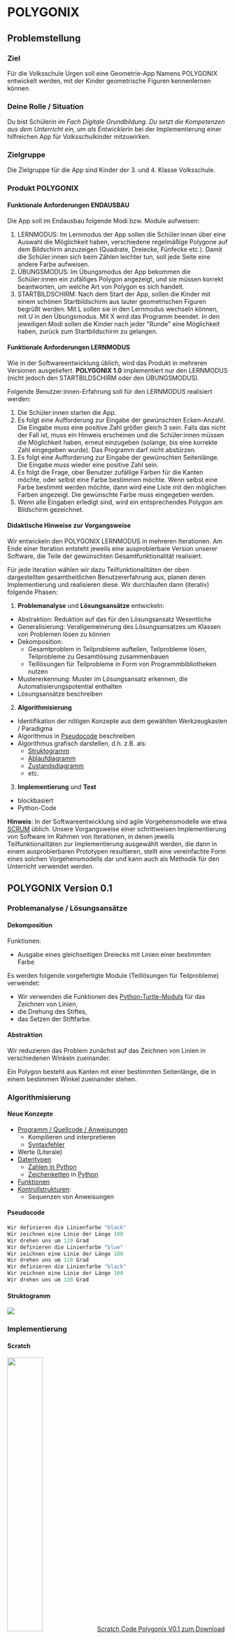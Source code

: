 # POLYGONIX

## Problemstellung

### Ziel
Für die Volksschule Urgen soll eine Geometrie-App Namens POLYGONIX entwickelt werden, mit der Kinder geometrische Figuren kennenlernen können.

### Deine Rolle / Situation
Du bist Schüler*in im Fach Digitale Grundbildung. Du setzt die Kompetenzen aus dem Unterricht ein, um als Entwickler*in bei der Implementierung einer hilfreichen App für Volksschulkinder mitzuwirken.

### Zielgruppe
Die Zielgruppe für die App sind Kinder der 3. und 4. Klasse Volksschule.

### Produkt POLYGONIX

#### Funktionale Anforderungen ENDAUSBAU
Die App soll im Endausbau folgende Modi bzw. Module aufweisen:

1. LERNMODUS: Im Lernmodus der App sollen die Schüler:innen über eine Auswahl die Möglichkeit haben, verschiedene regelmäßige Polygone auf dem Bildschirm anzuzeigen (Quadrate, Dreiecke, Fünfecke etc.). Damit die Schüler:innen sich beim Zählen leichter tun, soll jede Seite eine andere Farbe aufweisen.
2. ÜBUNGSMODUS: Im Übungsmodus der App bekommen die Schüler:innen ein zufälliges Polygon angezeigt, und sie müssen korrekt beantworten, um welche Art von Polygon es sich handelt.
3. STARTBILDSCHIRM: Nach dem Start der App, sollen die Kinder mit einem schönen Startbildschirm aus lauter geometrischen Figuren begrüßt werden. Mit L sollen sie in den Lernmodus wechseln können, mit U in den Übungsmodus. Mit X wird das Programm beendet. In den jeweiligen Modi sollen die Kinder nach jeder "Runde" eine Möglichkeit haben, zurück zum Startbildschirm zu gelangen.

#### Funktionale Anforderungen LERNMODUS
Wie in der Softwareentwicklung üblich, wird das Produkt in mehreren Versionen ausgeliefert. **POLYGONIX 1.0** implementiert nur den LERNMODUS (nicht jedoch den STARTBILDSCHIRM oder den ÜBUNGSMODUS). 

Folgende Benutzer:innen-Erfahrung soll für den LERNMODUS realisiert werden:

1. Die Schüler:innen starten die App.
2. Es folgt eine Aufforderung zur Eingabe der gewünschten Ecken-Anzahl. Die Eingabe muss eine positive Zahl größer gleich 3 sein. Falls das nicht der Fall ist, muss ein Hinweis erscheinen und die Schüler:innen müssen die Möglichkeit haben, erneut einzugeben (solange, bis eine korrekte Zahl eingegeben wurde). Das Programm darf nicht abstürzen.
3. Es folgt eine Aufforderung zur Eingabe der gewünschten Seitenlänge. Die Eingabe muss wieder eine positive Zahl sein.
4. Es folgt die Frage, ober Benutzer zufällige Farben für die Kanten möchte, oder selbst eine Farbe bestimmen möchte. Wenn selbst eine Farbe bestimmt werden möchte, dann wird eine Liste mit den möglichen Farben angezeigt. Die gewünschte Farbe muss eingegeben werden.
5. Wenn alle Eingaben erledigt sind, wird ein entsprechendes Polygon am Bildschirm gezeichnet.

#### Didaktische Hinweise zur Vorgangsweise
Wir entwickeln den POLYGONIX LERNMODUS in mehreren Iterationen. Am Ende einer Iteration entsteht jeweils eine ausprobierbare Version unserer Software, die Teile der gewünschten Gesamtfunktionalität realisiert. 

Für jede Iteration wählen wir dazu Teilfunktionalitäten der oben dargestellten gesamtheitlichen Benutzererfahrung aus, planen deren Implementierung und realisieren diese. Wir durchlaufen dann (iterativ) folgende Phasen:

1. **Problemanalyse** und **Lösungsansätze** entwickeln:
  * Abstraktion: Reduktion auf das für den Lösungsansatz Wesentliche
  * Generalisierung: Verallgemeinerung des Lösungsansatzes um Klassen von Problemen lösen zu können
  * Dekomposition: 
    * Gesamtproblem in Teilprobleme aufteilen, Teilprobleme lösen, Teilprobleme zu Gesamtlösung zusammenbauen
    * Teillösungen für Teilprobleme in Form von Programmbibliotheken nutzen
  * Mustererkennung: Muster im Lösungsansatz erkennen, die Automatisierungspotential enthalten
  * Lösungsansätze beschreiben
2. **Algorithmisierung**
  * Identifikation der nötigen Konzepte aus dem gewählten Werkzeugkasten / Paradigma
  * Algorithmus in [Pseudocode](https://de.wikipedia.org/wiki/Pseudocode) beschreiben
  * Algorithmus grafisch darstellen, d.h. z.B. als:
    * [Struktogramm](https://www.inf-schule.de/imperative-programmierung/python/konzepte/ablaufmodellierung/konzept_kontrollstrukturen)
    * [Ablaufdiagramm](https://en.wikipedia.org/wiki/Flowchart)
    * [Zustandsdiagramm](https://de.wikipedia.org/wiki/Zustandsübergangsdiagramm)
    * etc.
3. **Implementierung** und **Test**
  * blockbasiert
  * Python-Code

**Hinweis**: In der Softwareentwicklung sind agile Vorgehensmodelle wie etwa [SCRUM](https://de.wikipedia.org/wiki/Scrum) üblich. Unsere Vorgangsweise einer schrittweisen Implementierung von Software im Rahmen von Iterationen, in denen jeweils Teilfunktionalitäten zur Implementierung ausgewählt werden, die dann in einem ausprobierbaren Prototypen resultieren, stellt eine vereinfachte Form eines solchen Vorgehensmodells dar und kann auch als Methodik für den Unterricht verwendet werden.

## POLYGONIX Version 0.1

### Problemanalyse / Lösungsansätze 

#### Dekomposition
Funktionen: 
  - Ausgabe eines gleichseitigen Dreiecks mit Linien einer bestimmten Farbe

Es werden folgende vorgefertigte Module (Teillösungen für Teilprobleme) verwendet: 
  - Wir verwenden die Funktionen des [Python-Turtle-Moduls](https://docs.python.org/3/library/turtle.html) für das Zeichnen von Linien, 
  - die Drehung des Stiftes,
  - das Setzen der Stiftfarbe.

#### Abstraktion
Wir reduzieren das Problem zunächst auf das Zeichnen von Linien in verschiedenen Winkeln zueinander.

Ein Polygon besteht aus Kanten mit einer bestimmten Seitenlänge, die in einem bestimmen Winkel zueinander stehen. 

### Algorithmisierung
#### Neue Konzepte
* [Programm / Quellcode / Anweisungen](https://www.inf-schule.de/imperative-programmierung/python/konzepte/programme/konzept_programme)
  * Kompilieren und interpretieren
  * [Syntaxfehler](https://www.inf-schule.de/imperative-programmierung/python/konzepte/fehler/exkurs_syntaxfehler)
* Werte (Literale)
* [Datentypen](https://www.inf-schule.de/imperative-programmierung/python/konzepte/datentypen/konzept_datentyp)
  * [Zahlen in Python](https://www.inf-schule.de/imperative-programmierung/python/konzepte/datentypen/exkurs_zahlen)
  * [Zeichenketten](https://www.inf-schule.de/imperative-programmierung/python/konzepte/zeichenketten/konzept_zeichenkette) in [Python](https://www.inf-schule.de/imperative-programmierung/python/konzepte/datentypen/exkurs_zeichenketten)
* [Funktionen](https://www.inf-schule.de/imperative-programmierung/python/konzepte/funktion/konzept_funktion)
* [Kontrollstrukturen](https://www.inf-schule.de/imperative-programmierung/python/konzepte/ablaufmodellierung/konzept_kontrollstrukturen):
  * Sequenzen von Anweisungen

#### Pseudocode
```python
Wir definieren die Linienfarbe "black"
Wir zeichnen eine Linie der Länge 100
Wir drehen uns um 120 Grad
Wir definieren die Linienfarbe "blue"
Wir zeichnen eine Linie der Länge 100
Wir drehen uns um 120 Grad
Wir definieren die Linienfarbe "black"
Wir zeichnen eine Linie der Länge 100
Wir drehen uns um 120 Grad
```
#### Struktogramm
![](bilder/polygonix_0_1.png)

### Implementierung

#### Scratch
<img src="bilder/polygonix_scratch_0_1.png" width="40%" />
<a href="./code/polygonix_scratch_0_1.sb3">Scratch Code Polygonix V0.1 zum Download</a>

#### Blöcke

<img src="bilder/polygonix_blocks_0_1.png" width="40%" />

#### Python-Code
```python
import turtle
turtle.pensize(4)
turtle.pencolor('black')
turtle.forward(100)
turtle.right(120)
turtle.pencolor('blue')
turtle.forward(100)
turtle.right(120)
turtle.pencolor('black')
turtle.forward(100)
turtle.right(120)
```

**Hinweis**: Je nach Pyhton-Ausführungsumgebung muss am Ende der Scripte die mit der Turtle-Bibliothek arbeiten, das Statement der Art `turtle.mainloop()` platziert werden, damit das Turtle-Fenster nicht sofort nach Ende des Python-Scriptes schließt.

**Hinweis**: Die Turtle-Funktionen können in Python auch objektorientiert verwendet werden. Dazu geht man wie folgt vor:

```pyhton
from turtle import Turtle
myTurtle = Turtle()
myTurtle.forward(100)
#... usw. ...
myTurtle.screen.mainloop()
```
Details zum Turtle-Modul sind auf der offiziellen Dokumentation des [Python-Turtle-Moduls](https://docs.python.org/3/library/turtle.html) zu finden.

## POLYGONIX Version 0.2

### Problemanalyse / Lösungsansätze

#### Dekomposition

Funktionen: 
  - Benutzer:in gibt 3 oder 4 ein
  - Es folgt eine entsprechende Ausgabe eines gleichseitigen Dreiecks oder eines Quadrats.
  - Es folgt eine Fehlermeldung, falls der Benutzer nicht die Zahlen 3 oder 4 eingegeben hat.

Es werden folgende vorgefertigte Module (Teillösungen für Teilprobleme) verwendet: 
  - Teillösung: Wir verwenden die Print-Funktion für Ausgaben an den Benutzer
  - Teillösung: Wir verwenden die Input-Funktion für Eingaben des Benutzers

#### Abstraktion

Wir benötigen als Eingabe lediglich eine Zahl, die wir uns für das Zeichnen des Polygons merken müssen. Auf Basis dieser Zahl entscheiden wir, ob wir ein Dreieck oder ein Viereck ausgeben. 

#### Lösungsansatz

Für die Verarbeitung von Entscheidungen des Benutzers (in Form von Benutzereingaben) verwenden wir bedingte Verzweigungen. Diese ermöglichen uns in Abhängigkeit bestimmter Bedingungen Codeblöcke auszuführen oder nicht.

### Algorithmisierung

#### Neue Konzepte

* [Programm / Quellcode / Anweisungen](https://www.inf-schule.de/imperative-programmierung/python/konzepte/programme/konzept_programme)
  * [Laufzeitfehler](https://www.inf-schule.de/imperative-programmierung/python/konzepte/fehler/exkurs_laufzeitfehler)
  * [Logische Fehler](https://www.inf-schule.de/imperative-programmierung/python/konzepte/fehler/exkurs_logischefehler)
* [Eingabe - Verarbeitung - Ausgabe (EVA)](https://www.inf-schule.de/imperative-programmierung/python/konzepte/programme/konzept_eva) in [Python](https://www.inf-schule.de/imperative-programmierung/python/konzepte/programme/exkurs_eingabeausgabe)
* [Bedingungen](https://www.inf-schule.de/imperative-programmierung/python/konzepte/bedingungen/konzept_bedingungen)
* [Logische Verknüpfungen](https://www.inf-schule.de/imperative-programmierung/python/konzepte/bedingungen/konzept_logischeverknuepfungen)
* [Variablen](https://www.inf-schule.de/imperative-programmierung/python/konzepte/variablen/konzept_variable) / Sichtbarkeit / Gültigkeit
* [Zuweisung (Assignment)](https://www.inf-schule.de/imperative-programmierung/python/konzepte/variablen/konzept_zuweisung)
* [Datentypen](https://www.inf-schule.de/imperative-programmierung/python/konzepte/datentypen/konzept_datentyp)
  * [Wahrheitswerte in Python](https://www.inf-schule.de/imperative-programmierung/python/konzepte/datentypen/exkurs_wahrheitswerte)
  * [Typumwandlung in Python](https://www.inf-schule.de/imperative-programmierung/python/konzepte/datentypen/exkurs_typumwandlungen)
* [Kontrollstrukturen](https://www.inf-schule.de/imperative-programmierung/python/konzepte/ablaufmodellierung/konzept_kontrollstrukturen)
  * [Fallunterscheidung (bedingte Verzweigungen)](https://www.inf-schule.de/imperative-programmierung/python/konzepte/entscheidungen/konzept_fallunterscheidungen)

#### Pseudocode
```python
Wir fragen den Benutzer nach der Anzahl der Ecken, konvertieren die Texteingabe in eine Zahl und merken uns die Zahl.
Wenn der Benutzer 3 eingegeben hat:
    Wir definieren die Linienfarbe "black"
    Wir zeichnen eine Linie der Länge 100
    Wir drehen uns um 120 Grad
    Wir definieren die Linienfarbe "blue"
    Wir zeichnen eine Linie der Länge 100
    Wir drehen uns um 120 Grad
    Wir definieren die Linienfarbe "black"
    Wir zeichnen eine Linie der Länge 100
    Wir drehen uns um 120 Grad
Sonst:
    Wenn der Benutzer 4 eingegeben hat:
        Wir definieren die Linienfarbe "black"
        Wir zeichnen eine Linie der Länge 100
        Wir drehen uns um 90 Grad
        Wir definieren die Linienfarbe "blue"
        Wir zeichnen eine Linie der Länge 100
        Wir drehen uns um 90 Grad
        Wir definieren die Linienfarbe "black"
        Wir zeichnen eine Linie der Länge 100
        Wir drehen uns um 90 Grad
        Wir definieren die Linienfarbe "blue"
        Wir zeichnen eine Linie der Länge 100
        Wir drehen uns um 90 Grad
    Sonst:
        Wir geben eine Information aus, dass das noch nicht unterstützt wird.
```
### Implementierung

#### Scratch
<img src="bilder/polygonix_scratch_0_2.png" width="50%" />
<a href="./code/polygonix_scratch_0_2.sb3">Scratch Code Polygonix V0.2 zum Download</a>

#### Blöcke 
<img src="bilder/polygonix_blocks_0_2_1.png" width="60%" />
<img src="bilder/polygonix_blocks_0_2_2.png" width="60%" />

#### Python
```python
import turtle
eingabe = input("Wieviele Ecken soll die Figur haben?")
eingabe_zahl = int(eingabe) #Konvertierung von Text in Zahl
turtle.pensize(4)
if eingabe_zahl == 3:
    turtle.pencolor('black')
    turtle.forward(100)
    turtle.right(120)
    turtle.pencolor('blue')
    turtle.forward(100)
    turtle.right(120)
    turtle.pencolor('black')
    turtle.forward(100)
    turtle.right(120)
else:
    if eingabe_zahl == 4:
        turtle.pencolor('black')
        turtle.forward(100)
        turtle.right(90)
        turtle.pencolor('blue')
        turtle.forward(100)
        turtle.right(90)
        turtle.pencolor('black')
        turtle.forward(100)
        turtle.right(90)
        turtle.pencolor('blue')
        turtle.forward(100)
        turtle.right(90)
    else:
        print("Das Programm unterstützt aktuell nur Dreiecke oder Vierecke.")
```
## POLYGONIX Version 0.3

### Problemanalyse / Lösungsansätze

#### Dekomposition

Funktionen: 
  - Das Programm kann mit beliebig vielen Ecken zurechtkommen, d.h. beliebige regelmäßige Polygone (gleichseitige Dreicke, Vierecke, Fünfecke etc.).
  - Einschränkung: Wir zeichnen vorerst alle Seiten in derselben Farbe.

#### Generalisierung
Zur Verallgemeinerung der vorhergehenden Lösung beobachten wir folgenden Zusammenhang:

* Für ein Dreieck (3 Seiten) zeichnen wir 3 Kanten, jeweils in einem Winkel von 360 : 3 = 120 Grad zueinander.
* Für ein Quadrat (4 Seiten) zeichnen wir 4 Kanten, jeweils in einem Winkel von 360 : 4 = 90 Grad zueinander.
* Für ein Fünfeck (5 Seiten) zeichnen wir 5 Kanten, jeweils in einem Winkel von 360 : 5 = 72 Grad zueinander.
* Für ein Sechsecke (6 Seiten) zeichnen wir 6 Kanten, jeweils in einem Winkel von 360 : 6 = 60 Grad zueinander.

Die Grad in einem regelmäßigen Polygon sind also abhängig von der Anzahl der Ecken.

#### Mustererkennung

Die Anzahl der Ecken spielt außerdem auch eine wichtige Rolle beim Zeichnen der Polygone, weil sie auch die Anzahl der zu zeichnenden Seiten bestimmt.

Für ein Dreieck gehen wir wie folgt vor:
1. Wir zeichnen eine Linie in einer bestimmten Farbe
   Wir drehen uns um 120 Grad
2. Wir zeichnen eine Linie in einer bestimmten Farbe
   Wir drehen uns um 120 Grad
3. Wir zeichnen eine Linie in einer bestimmten Farbe
   Wir drehen uns um 120 Grad

Für ein Viereck gehen wir wie folgt vor:
1. Wir zeichnen eine Linie in einer bestimmten Farbe
   Wir drehen uns um 90 Grad
2. Wir zeichnen eine Linie in einer bestimmten Farbe
   Wir drehen uns um 90 Grad
3. Wir zeichnen eine Linie in einer bestimmten Farbe
   Wir drehen uns um 90 Grad
4. Wir zeichnen eine Linie in einer bestimmten Farbe
   Wir drehen uns um 90 Grad

Für ein Fünfeck gehen wir wie folgt vor:
1. Wir zeichnen eine Linie in einer bestimmten Farbe
   Wir drehen uns um 72 Grad
2. Wir zeichnen eine Linie in einer bestimmten Farbe
   Wir drehen uns um 72 Grad
3. Wir zeichnen eine Linie in einer bestimmten Farbe
   Wir drehen uns um 72 Grad
4. Wir zeichnen eine Linie in einer bestimmten Farbe
   Wir drehen uns um 72 Grad
5. Wir zeichnen eine Linie in einer bestimmten Farbe
   Wir drehen uns um 72 Grad

usw.

Die Anzahl der Ecken bestimmt also auch die Anzahl der auszugebenden Seiten incl. Drehung.

### Algorithmisierung

#### Neue Konzepte
* [Datentypen](https://www.inf-schule.de/imperative-programmierung/python/konzepte/datentypen/konzept_datentyp)
  * [Zahlen in Python](https://www.inf-schule.de/imperative-programmierung/python/konzepte/datentypen/exkurs_zahlen) - rechnen und vergleichen mit Zahlen
* [Kontrollstrukturen](https://www.inf-schule.de/imperative-programmierung/python/konzepte/ablaufmodellierung/konzept_kontrollstrukturen):
  * [Wiederholung (Schleifen)](https://www.inf-schule.de/imperative-programmierung/python/konzepte/wiederholungen/konzept_wiederholungen)
* 

#### Pseudocode

```python
Wir fragen den Benutzer nach der Anzahl der Ecken, konvertieren die Texteingabe in eine Zahl und merken uns die Zahl.
Wir definieren die Linienfarbe "black".
Wir definieren einen Zähler mit dem Startwert 0, der die Anzahl der Wiederholungen enthält.
Wir wiederholen solange der Zähler kleiner als die eingegebene Anzahl von Ecken ist:
    Wir zeichnen eine Linie der Länge 100
    Wir drehen uns um (360 dividiert durch die anzahl_ecken) Grad
    Wir zählen den Zähler um 1 hoch.
```
#### Struktogramm
![](bilder/polygonix_0_3.png)

### Implementierung

### Scratch
#### Version 0.3 Standard 
<img src="bilder/polygonix_scratch_0_3.png" width="50%" />
<a href="./code/polygonix_scratch_0_3.sb3">Scratch Code Polygonix V0.3 zum Download</a>

#### Version 0.3 Advanced 
Diese Version überprüft den Benutzer*innen-Input mit eigenen Funktionsblöcken und einer globalen Variablen.
<img src="bilder/polygonix_scratch_0_3_advanced.png" width="90%" />
<a href="./code/polygonix_scratch_0_3_advanced.sb3">Scratch Code Polygonix V0.3 Advanced zum Download</a>

#### Blöcke
<img src="bilder/polygonix_blocks_0_3.png" width="60%" />

#### Python

```python
import turtle
eingabe = input("Wieviele Ecken soll die Figur haben?")
eingabe_zahl = int(eingabe)
zaehler = 0
turtle.pensize(4)
turtle.pencolor('black')
while zaehler < eingabe_zahl:
    turtle.forward(100)
    turtle.right(360/eingabe_zahl)
    zaehler = zaehler + 1
```

## POLYGONIX Version 0.4

### Problemanalyse / Lösungsansätze

#### Dekomposition
Funktionen: 
  - Wir zeichnen jede zweite Linie der Figuren abwechselnd mit einer anderen Farbe.

Es werden folgende vorgefertigte Module (Teillösungen für Teilprobleme) verwendet: 
  - Wir verwenden erneut die Funktion pencolor, um die Stiftfarbe zu ändern.

#### Abstraktion
Wir benötigen eine Möglichkeit, um in einem Computerprogramm Gerade/Ungerade darzustellen. Dazu können wir folgenden Trick anwenden. Eine Zahl ist genau dann gerade, wenn sie bei einer Division durch 2 den Rest 0 ergibt.

#### Mustererkennung
Laut Spezifikation müssen wir zumindest jede zweite Seite in einer anderen Farbe ausgeben, also z.B.: 

1. Seite: Farbe Schwarz
2. Seite: Farbe Blau
3. Seite: Farbe Schwarz
4. Seite: Farbe Blau
5. ...

Die Farbe wechselt also mit jeder Seite, die wir zeichnen.

#### Lösungsansatz
In unserer vorhergehenden Lösung haben wir die Seiten der Polygone in einer Schleife gezeichnet. Diese Schleife enthält auch einen Zähler. Wir können diesen Zähler nutzen, um gerade und ungerade Schleifendurchläufe zu unterscheiden und dementsprechend die Farbe zu wechseln.

Eine alternative Vorgangsweise (ohne Mathematik / Rest-Operation) wäre, eine bool'sche Variable in Kombination mit der bestehenden Schleife zu verwenden. Wenn die bool'sche Variable true ist, dann setzen wir Farbe A und wechseln den Wert der bool'schen Variable auf false. Wenn die bool'sche Variable auf false ist, dann setzen wir Farbe B und wechseln den Wert der bool'schen Variable auf true, usw.

### Algorithmisierung
#### Neue Konzepte
- keine
#### Pseudocode
```python
Wir fragen den Benutzer nach der Anzahl der Ecken, konvertieren die Texteingabe in eine Zahl und merken uns die Zahl.
Wir definieren einen Zähler mit dem Startwert 0, der die Anzahl der Wiederholungen enthält.
Wir wiederholen solange der Zähler kleiner als die eingegebene Anzahl von Ecken ist:
    Wenn der Zähler durch 2 teilbar ist (ergibt also Zähler dividiert durch 2 den Rest 0):
        Wir setzen die Linienfarbe "blue"
    Ansonsten:
        Wir setzen die Linienfarbe "black"
    Wir zeichnen eine Linie der Länge 100
    Wir drehen uns um (360 : anzahl_ecken) Grad
    Wir zählen den Zähler um 1 hoch.
```

Für die Lösung der Farben-Thematik wäre auch folgender Lösungsansatz (ohne Rest-Berechnung) unter Verwendung der einer bool'schen Variable möglich:

```python
Wir fragen den Benutzer nach der Anzahl der Ecken, konvertieren die Texteingabe in eine Zahl und merken uns die Zahl.
Wir definieren einen Zähler mit dem Startwert 0, der die Anzahl der Wiederholungen enthält.
Wir definieren eine Variable farbenwechsel als Wahrheitswert (True/False) und setzen diese auf False
Wir wiederholen solange der Zähler kleiner als die eingegebene Anzahl von Ecken ist:
    Wenn farbenwechsel True ist:
        Wir setzen die Linienfarbe "blue"
        Wir ändern farbenwechsel auf False
    Ansonsten:
        Wir setzen die Linienfarbe "black"
        Wir ändern farbenwechsel auf True
    Wir zeichnen eine Linie der Länge 100
    Wir drehen uns um (360 : anzahl_ecken) Grad
    Wir zählen den Zähler um 1 hoch.
```

#### Struktogramm (Variante mit Rest-Berechnung)

![](bilder/polygonix_0_4.png)

### Implementierung

### Scratch
<img src="bilder/polygonix_scratch_0_4.png" width="90%" />
<a href="./code/polygonix_scratch_0_4.sb3">Scratch Code Polygonix V0.4 zum Download</a>

#### Blöcke (Variante mit Rest-Berechnung)

<img src="bilder/polygonix_blocks_0_4.png" width="60%" />

#### Python

Implementierung mit Rest-Operation:

```python
import turtle
eingabe = input("Wieviele Ecken soll die Figur haben?")
eingabe_zahl = int(eingabe)
zaehler = 0
turtle.pensize(4)
while zaehler < eingabe_zahl:
    if zaehler % 2 == 0: # Rest bei Division durch 2 gleich 0?
        turtle.pencolor('blue')
    else:
        turtle.pencolor('black')
    turtle.forward(100)
    turtle.right(360/eingabe_zahl)
    zaehler = zaehler + 1
```

Alternative Implementierung mit einer bool'schen Variable:

```python
import turtle
eingabe = input("Wieviele Ecken soll die Figur haben?")
eingabe_zahl = int(eingabe)
zaehler = 0
turtle.pensize(4)
schalter = True;
while zaehler < eingabe_zahl:
    if schalter:
        turtle.pencolor('blue')
        schalter = not schalter
    else:
        turtle.pencolor('black')
        schalter = not schalter
    turtle.forward(100)
    turtle.right(360/eingabe_zahl)
    zaehler = zaehler + 1
```

## POLYGONIX Version 0.5

### Problemanalyse / Lösungsansätze

#### Dekomposition
Funktionen: 
  - Das Programm soll nun auch nach der Seitenlänge der Polygone fragen.
  - Das Programm soll einen Modus für zufällige Farben anbieten. Wenn der Benutzer diesen Modus wählt, werden für das Zeichnen der Polygone abwechselnd unterschiedlichen Farben aus einer vordefinierten Liste von mehreren Farben verwendet.

Neue Funktionen aus der Python-Bibliothek:
- Für die Berechnung einer Zufallszahl innerhalb eines bestimmten Zahlenbereichs verwenden wir ein fertiges Modul.
- Die Farben speichern wir in einer durchnummerierten Liste von Farben-Strings. Wir können auf die Farben dann per (zufälliger) Listenposition zugreifen.
- Die Funktion len() liefert uns die Länge einer Liste (= Anzahl der Einträge).

#### Lösungsansatz für die Seitenlänge
Analog zur Abfrage und Verwendung der Anzahl der Ecken erfolgt nun die Abfrage und Verwendung der Seitenlänge.

#### Lösungsansatz und Abstraktion für den Zufallsfarbenmodus
Der Benutzer bekommt die Möglichkeit zur Wahl zwischen Zufallsmodus und Standardmodus. 

Im Standardmodus werden aufeinanderfolgende Seiten wie bisher in wechselweise zwei verschiedenen Farben dargestellt.

Für die Implementierung des Zufallsfarbenmodus gehen wir wie folgt kombinieren wir eine indexbasierte  (durchnummerierte) Liste, die alle möglichen Farben als Zeichenketten enthält. In Kombination mit einem Zufallszahlengenerator wählen wir jedes Mal eine Farbe an einer zufälligen Position aus. Die Stiftfarbe setzen wir dann mit dieser ermittelten Farbe und zeichnen eine Seite des Polygons damit.

Wir gehen also wie folgt vor:

  1) Wir definieren eine indexbasierte (durchnummerierte) Liste mit Farben-Strings. 
  2) Solange eine Seite gezeichnet werden soll:
     1) Wir ermitteln mittels Zufallszahlengenerator eine Zufallszahl zwischen 0 (erste Listenposition) und Listenlänge - 1 (letzte Listenposition). 
     2) Wir holen uns die Farbe aus der Liste, die an der Position der Zufallszahl steht und liefern diese ausgesuchte Farbe zurück, die dann für das Zeichnen einer Seite verwendet wird. 
  
### Algorithmisierung

#### Neue Konzepte

Für die Umsetzung oben genannter Lösungsideen wenden wir die folgenden neuen Konzepte an:

  * [Listen](https://www.inf-schule.de/imperative-programmierung/python/konzepte/listen)
  * [Zufallszahlen (Ganzzahlen)](https://www.w3schools.com/python/ref_random_randint.asp)
  * [Mehrfach-Fallunterscheidung](https://www.inf-schule.de/imperative-programmierung/python/konzepte/entscheidungen/exkurs_mehrfachfallunterscheidungen)
 
#### Pseudocode
```python
Wir fragen den Benutzer nach der Anzahl der Ecken, konvertieren die Texteingabe in eine Zahl und merken uns die Zahl.
Wir fragen den Benutzer nach der Seitenlänge, konvertieren die Texteingabe in eine Zahl und merken uns die Zahl.
Wir fragen den Benutzer ob er den Standardfarbenmodus s) oder den Zufallsfarbenmodus z) wählen möchte.
Wir definieren einen Zähler mit dem Startwert 0, der die Anzahl der Wiederholungen enthält.
Wenn der Benutzer den Standardmodus s gewählt hat:
  Wir wiederholen solange der Zähler kleiner als die eingegebene Anzahl von Ecken ist:
      Wenn der Zähler durch 2 teilbar ist (ergibt also Zähler dividiert durch 2 den Rest 0):
          Wir setzen die Linienfarbe "blue"
      Ansonsten:
          Wir setzen die Linienfarbe "black"
      Wir zeichnen eine Linie mit der Länge, die der **eingegebenen Seitenlänge** entspricht.
      Wir drehen uns um (360 : anzahl_ecken) Grad
      Wir zählen den Zähler um 1 hoch.
Wenn der Benutzer den Zufallsfarbenmodus z gewählt hat:
  Wir definieren eine indexbasierte Liste (ein Array) mit Farb-Strings, die von der Python-Turtle-Bibliothek verstanden werden.
  Wir wiederholen solange der Zähler kleiner als die eingegebene Anzahl von Ecken ist:
      Wir holen uns an einer zufälligen Position eine Farbe aus der Liste. Dazu ermitteln wir eine Zufallszahl zwischen 0 (erste Listenposition) und Listenlänge-1 (letzter Listenposition) und holen uns jene Farbe aus der Liste, die an dieser zufälligen Stelle gespeichert ist.
      Wir setzen die Linienfarbe auf die zufällig ermittelt Farbe.
      Wir zeichnen eine Linie mit der Länge, die der **eingegebenen Seitenlänge** entspricht.
      Wir drehen uns um (360 : anzahl_ecken) Grad
      Wir zählen den Zähler um 1 hoch.
Wenn der Benutzer weder z und s wählt:
  Wir informieren den Benutzer, dass nur z oder s als Auswahl möglich ist und beenden das Programm.
```

#### Struktogramm

![](bilder/polygonix_0_5.png)

### Implementierung

#### Scratch
<img src="bilder/polygonix_scratch_0_5.png" width="90%" />
<a href="./code/polygonix_scratch_0_5.sb3">Scratch Code Polygonix V0.5 zum Download</a>

#### Blöcke

<img src="bilder/polygonix_blocks_0_5.png" width="80%" />

#### Python
```python
import turtle, random
eingabeEckenanzahl = input("Wieviele Ecken soll die Figur haben?")
eckenanzahl = int(eingabeEckenanzahl)
eingabeSeitenlaenge = input("Welche Seitenlänge möchtest du?")
seitenlaenge = int(eingabeSeitenlaenge)
eingabeModus = input("Welchen Modus möchtest du wählen? s) Standardfarben z) Zufallsfarben")
zaehler = 0
turtle.pensize(4)
if eingabeModus == "s":
    while zaehler < eckenanzahl:
        if zaehler % 2 == 0: # Rest bei Division durch 2 gleich 0?
            turtle.pencolor('blue')
        else:
            turtle.pencolor('black')
        turtle.forward(seitenlaenge)
        turtle.right(360/eckenanzahl)
        zaehler = zaehler + 1
elif eingabeModus == "z":
    farben = ['blue', 'red', 'green', 'yellow', 'black', 'orange','violet','pink','brown']
    while zaehler < eckenanzahl:
        zufallFarbe = farben[random.randint(0, len(farben)-1)]
        turtle.pencolor(zufallFarbe)
        turtle.forward(seitenlaenge)
        turtle.right(360/eckenanzahl)
        zaehler = zaehler + 1
else:
    print("Für die Wahl des Modus ist nur z oder s erlaub!")
```

**Hinweis**: Die zufällige Auswahl eines Elements aus einer Liste funktioniert in Python auch etwas einfacher über die choice-Funktion. Das Statement `zufallFarbe = farben[random.randint(0, len(farben)-1)]` kann dazu ersetzt werden durch: `zufallFarbe = random.choice(farben)`

**Hinweis zu den Farben**: Die möglichen Farben sind in der Pyhton-Dokumentation [hier](https://docs.python.org/3/library/turtle.html#color-control) spezifiziert.

**Didaktischer Hinweis**: Manchmal muss man sich im (Programmier-)Unterricht zwischen dem Einsatz von mächtigeren High-Level-Funktionen und deren geplante Vermeidung zum Zwecke des erwünschten Erkenntnisgewinnes entscheiden.

## POLYGONIX VERSION 0.6

### Problemanalyse / Lösungsansätze

#### Dekomposition
Funktionen:
  - Benutzereingabevalidierung: Wir stellen sicher, dass der Benutzer für die Anzahl der Ecken nur Zahlen größer oder gleich 3 eingeben kann.

Neues Feature:
  - Ausnahmebehandlung: In Programmiersprachen gibt es eine spezielle Art von "Kontrollstruktur", die Codeblöcke ausführen kann, wenn es während der Programmausführung, d.h. also zur Laufzeit, zu Ausnahmen (sog. Exceptions) kommt.

#### Lösungsansatz

Wir benötigen eine Teillösung für die Prüfung der Korrektheit der Benutzereingabe. Es können zwei Probleme auftreten:
  1) Konvertierungsproblem: Es könnte sein, dass der Benutzer keine Zahl eingibt, womit der Eingabetext nicht in eine Zahl umgewandelt werden kann.
  2) Fachliches Problem: Es könnte sein, dass der Benutzer zwar eine Zahl eingibt (Punkt 1) trifft also nicht zu), dass diese aber im Sinne der Fachlogik nicht sinnvoll ist. So macht es z.B. keinen Sinn, eine Eckenanzahl für Polygone von kleiner als 3 zuzulassen.

In beiden Fällen wäre es hilfreich, den Benutzer über das Problem zu informieren und ihn neu eingeben zu lassen. 

#### Generalisierung (Ausblick)
  - Offensichtlich ist diese Art der Prüfung für viele verschiedene Benutzereingaben immer wieder gleich anwendbar. 
  - Man sollte für die Zukunft eine Lösung finden, um Benutzereingaben einheitlich zu behandeln (Codeduplikation vermeiden, Fehleranfälligkeit des Codes reduzieren, Wiederverwendbarkeit von Codeteilen ermöglichen)
  
### Algorithmisierung

#### Neue Konzepte

* [Ausnahmebehandlung](https://www.w3schools.com/python/python_try_except.asp)
  
#### Pseudocode
Es folgt der Pseudocode nur für den Teil der Eingabevalidierung für die Eckenanzahl (der Rest bleibt wie in der vorhergehenden Version).

```python
Wir definieren eine Variable eingabe_ok und setzen diese auf False
Solange eingabe_ok nicht auf True gesetzt ist:
    Der Benutzer wird aufgefordert, eine Zahl größer gleich 3 einzugeben.
    Wir versuchen die Eingabe in eine Zahl zu konvertieren.
      Wenn die Konvertierung gelingt:
          Wenn die Zahl größer gleich 3 ist:
              Es liegt eine korrekte Benutzereingabe vor. Wir setzen die Variable eingabe_ok auf True und verlassen damit die Schleife
          Sonst:
              Wir informieren den Benutzer darüber, dass nur Zahlen größer gleich 3 erlaubt sind
      Sonst:
          Konvertierung ist fehlgeschlagen. Wir informieren den Benutzer darüber, dass nur Zahlen erlaubt sind.
... 
Rest wie vorher ...
...
```

#### Struktogramm
Es folgt das Struktogramm für den Teil der Eingabevalidierung für die Eckenanzahl. Das Struktogramm für den Rest der App bleibt gleich (siehe vorherige Polygonix-Version).

![](bilder/polygonix_0_6.png)

#### Exkurs: Zustandsdiagramm
Als alternative grafische Modellierungstechnik zu einem Struktogramm eignen sich manchmal auch Zustandsdiagramme.

Das folgende Zustandsdidagramm modelliert ebenfalls die oben beschriebene Eingabevalidierung:

```mermaid
stateDiagram-v2
    [*] --> Benutzereingabe
    Benutzereingabe --> Konvertierung : Benutzer hat Eingabe getätigt
    Konvertierung --> PrüfungGrößerGleich3 : Zahl eingegeben
    Konvertierung --> Benutzereingabe : Keine Zahl eingegeben
    PrüfungGrößerGleich3 --> KorrekteEingabe : Zahl passt
    PrüfungGrößerGleich3 --> Benutzereingabe: Zahl zu klein
    KorrekteEingabe --> [*]
```

### Implementierung (Variante entsprechend dem Struktogramm)

#### Scratch

<img src="bilder/polygonix_scratch_0_6.png" width="90%" />
<a href="./code/polygonix_scratch_0_6.sb3">Scratch Code Polygonix V0.6 zum Download</a>

*Hinweis zur Prüfung von Zahleneingaben in Scratch (Workaround)*: Der Verbinde-Block kann in Scratch in Zusammenarbeit mit dem logischen Vergleich (=) verwendet werden, um zu prüfen, ob eine Eingabe eine Zahl ist. Dazu geht man wie folgt vor. Der Verbinde-Block verbindet 0 und die eingegebene Anzahl von Ecken, z.B. also 05 (wenn 5 als Eckenanzahl eingegeben worden ist). Der (Zahlen-)Vergleich (=) vergleicht dann 05 mit 5 und liefert true. Wenn keine Ganzzahl eingegeben wird, also z. B. 'g' dann verbindet der Verbinde-Block 0 mit g zu 0g. Der (String-)Vergleich von 0g mit g liefert dann false.

#### Blöcke

<img src="bilder/polygonix_blocks_0_6_1.png" width="80%" />
<img src="bilder/polygonix_blocks_0_6_2.png" width="80%" />

#### Python

Das folgende Python-Programm zeigt das gesamte Programm, nun jedoch mit Eingabevalidierung für Zahlen.

```python
import turtle, random
eingabeOk = False
eckenanzahl = 0
while not eingabeOk:
    try:
        eingabe = input("Wieviele Ecken soll die Figur haben?")
        eckenanzahl = int(eingabe)
        if eckenanzahl >= 3:
            eingabeOk = True
        else:
            print("Es sind nur Zahlen größer oder gleich 3 erlaubt!")
    except:
        print("Bitte eine Zahl eingeben!")
eingabeSeitenlaenge = input("Welche Seitenlänge möchtest du?")
seitenlaenge = int(eingabeSeitenlaenge)
eingabeModus = input("Welchen Modus möchtest du wählen? s) Standardfarben z) Zufallsfarben")
zaehler = 0
turtle.pensize(4)
if eingabeModus == "s":
    while zaehler < eckenanzahl:
        if zaehler % 2 == 0: # Rest bei Division durch 2 gleich 0?
            turtle.pencolor('blue')
        else:
            turtle.pencolor('black')
        turtle.forward(seitenlaenge)
        turtle.right(360/eckenanzahl)
        zaehler = zaehler + 1
elif eingabeModus == "z":
    farben = ['blue', 'red', 'green', 'yellow', 'black', 'orange','violet','pink','brown']
    while zaehler < eckenanzahl:
        zufallFarbe = farben[random.randint(0, len(farben)-1)]
        turtle.pencolor(zufallFarbe)
        turtle.forward(seitenlaenge)
        turtle.right(360/eckenanzahl)
        zaehler = zaehler + 1
else:
    print("Für die Wahl des Modus ist nur z oder s erlaub!")


```

### Exkurs: Implementierung (Variante als Automat entsprechend dem Zustandsdiagramm)
Die folgende Variante zeigt eine alternative Implementierung der Eingabevalidierung als prototypische Umsetzung des Zustandsdiagramms in Form eines endlichen Automaten

#### Blöcke

<img src="bilder/polygonix_blocks_0_6_2_nur_validierung.png" width="80%" />

#### Python

```python
import turtle
zustand = "Benutzereingabe"
eingabe = ""
eingabe_zahl = 0
while zustand != "Ende":
    if zustand == "Benutzereingabe":
        eingabe = input("Wieviele Ecken soll die Figur haben?")
        zustand = "Konvertierung"
    elif zustand == "Konvertierung":
        try:
            eingabe_zahl = int(eingabe)
            zustand = "PruefungGroesserGleich3"
        except:
            print("Bitte eine Zahl eingeben!")
            zustand = "Benutzereingabe"
    elif zustand == "PruefungGroesserGleich3":
        if eingabe_zahl >= 3:
            zustand = "KorrekteEingabe"
        else:
            print("Es sind nur Zahlen größer oder gleich 3 erlaubt!")
            zustand = "Benutzereingabe"
    elif zustand == "KorrekteEingabe":
        zustand = "Ende"
print("Eingabe ok ... weiter geht's: " + str(eingabe_zahl))
```

## POLYGONIX VERSION 0.7

### Problemanalyse / Lösungsansätze

#### Dekomposition 

Nicht funktionale Anforderung (Refactoring):
  - Wir stellen die Eingabevalidierung für Zahlen als eigene Funktion (= eigene Teillösung) bereit, die an allen Stellen im Code immer wieder aufgerufen werden kann (Verwendung der Teillösung in der Gesamtlösung), wenn sie gebraucht wird. Damit ermöglichen wir die Wiederverwendung von Code, vermeiden Codeduplikate und damit Fehlerquellen.
  - Wir können die Anzahl der Ecken, die Seitenlänge oder auch die gewünschte Strichdicke auf diese Art und Weise abfragen.

#### Generalisierung
Wir stellen eine Funktion zur Eingabevalidierung bereit, die sicherstellt, dass nur Zahlen für einen bestimmen Zahlenbereich eingegeben werden. Der Zahlenbereich kann durch den Aufrufer der Validierung immer wieder neu paramterisiert werden.


#### Lösungsansatz
Die eigentliche Logik für die Implementierung der Benutzereingabe haben wir in der vorhergehenden Iteration schon implementiert. Wir nehmen diesen Teil der Lösung nun, lagern ihn als eigene Teillösung aus und rufen diese Teillösung immer genau dann wieder auf, wenn wir sie im Code benötigen (Eingabe mit Validierung für die Anzahl der Ecken, für die Seitenlänge und für die gewünschte Strichdicke).
  
### Algorithmisierung

#### Neue Konzepte

  * [Funktionen](https://www.inf-schule.de/imperative-programmierung/python/konzepte/funktion)
  
#### Pseudocode

Wir definieren eine neue Funktion zur Eingabevalidierung. Diese nimmt eine Benutzeraufforderung als String, sowie ein Minimum und ein Maximum als Ganzzahl entgegen und liefert als Ergebnis die vom Benutzer eingegebene Zahl, die innerhalb dieser Grenzen liegt.

```python
Wir definieren eine Variable eingabe_ok und setzen diese auf False
Solange eingabe_ok nicht auf True gesetzt ist:
    Der Benutzer wird aufgefordert, eine Zahl größer gleich min und kleiner gleich max einzugeben.
    Wir merken uns die Zahl.
    Wir versuchen die Eingabe in eine Zahl zu konvertieren.
      Wenn die Konvertierung gelingt:
          Wenn die Zahl größer gleich min und kleiner gleich max ist:
              Es liegt eine korrekte Benutzereingabe vor. Wir setzen die Variable eingabe_ok auf True und verlassen damit die Schleife
          Sonst:
              Wir informieren den Benutzer darüber, dass nur Zahlen größer gleich 3 erlaubt sind
      Sonst:
          Konvertierung ist fehlgeschlagen. Wir informieren den Benutzer darüber, dass nur Zahlen erlaubt sind.
Wir geben die eingegebene Zahl zurück an den Aufrufer der Funktion.
```
An allen Stellen im Code, an denen wir nun eine validierte Zahleneingabe innerhalb eines bestimmten Minimums und Maximums benötigen, wenden wir obige Funktion mit den entpsprechenden Parametern für die Benutzeraufforderung, das Minimum und das Maximum an.

#### Struktogramm

![](bilder/polygonix_0_7.png)

### Implementierung (Variante entsprechend dem Struktogramm)


#### Scratch (Auszug)
<img src="bilder/polygonix_scratch_0_7.png" width="90%" />
<a href="./code/polygonix_scratch_0_7.sb3">Scratch Code Polygonix V0.7 zum Download</a>

#### Blöcke

<img src="bilder/polygonix_blocks_0_7_1.png" width="80%" />
<img src="bilder/polygonix_blocks_0_7_2.png" width="80%" />

#### Python

```python
import turtle, random

def zahlenEingabe(ausgabetext: str, minimum: int, maximum: int) -> int:
    eingabeKorrekt = False
    while not eingabeKorrekt:
        print(ausgabetext + ' Bitte Zahlen zwischen ' + str(minimum) + ' und ' + str(maximum) + ' eingeben!')
        try:
            eingabe = int(input())
            if eingabe >= minimum and eingabe <= maximum:
                eingabeKorrekt = True
        except Exception as e:
            pass # Hier könnte man auf die Exception reagieren
            
    return eingabe

eckenanzahl = zahlenEingabe("Anzahl der Ecken?",3,10)
seitenlaenge = zahlenEingabe("Seitenlänge?",20,40)
strichdicke = zahlenEingabe("Strichdicke?",1,4)
eingabeModus = input("Welchen Modus möchtest du wählen? s) Standardfarben z) Zufallsfarben")
zaehler = 0
turtle.pensize(strichdicke)
if eingabeModus == "s":
    while zaehler < eckenanzahl:
        if zaehler % 2 == 0: # Rest bei Division durch 2 gleich 0?
            turtle.pencolor('blue')
        else:
            turtle.pencolor('black')
        turtle.forward(seitenlaenge)
        turtle.right(360/eckenanzahl)
        zaehler = zaehler + 1
elif eingabeModus == "z":
    farben = ['blue', 'red', 'green', 'yellow', 'black', 'orange','violet','pink','brown']
    while zaehler < eckenanzahl:
        zufallFarbe = farben[random.randint(0, len(farben)-1)]
        turtle.pencolor(zufallFarbe)
        turtle.forward(seitenlaenge)
        turtle.right(360/eckenanzahl)
        zaehler = zaehler + 1
else:
    print("Für die Wahl des Modus ist nur z oder s erlaub!")

```

## POLYGONIX VERSION 1.0 (Anregungen für weitere Iterationen)

### Problemanalyse

#### Dekomposition
Weiter mögliche Funktionen:
  - Das Programm soll auch die Strichdicke durch den Benutzer bestimmen lassen.
  - Das Programm soll alle Benutzereingaben validieren.
  - Das Programm soll ergänzend zum Zufallsfarbenmodus auch die Möglichkeit bieten, eine Farbe aus einer Liste von Farben auszuwählen. In dieser Farbe wird dann das Polygon gezeichnet.
  
Refactoring (nicht funktionale Anforderungen):
  - Das Programm soll mit Funktionen besser wartbar und besser erweiterbar gehalten werden.


#### Lösungsideen für das Refactoring mit Funktionen (Dekomposition)
Wir identifizieren Teillösungen (Komponenten) in unserem Code, die wir mehrfach verwenden. Um Codeduplikate zu vermeiden und die Wiederverwendbarkeit von Code zu ermöglichen, extrahieren wir für diese Teillösungen eigene Funktionen, die wir dann immer wieder wenn, sie benötigt werden, aufrufen. Ein Aufruf erfolgt unter Übergabe verschiedener benötigter Informationen (Parameter) wodurch die Funktionen entsprechend variabel gehalten werden können. Funktionen können Werte zurückgeben oder einfach nur ihre Arbeit verrichten und nichts zurückgeben.

Kandidaten von Teillösungen, die für die Extraktion in Form von Funktionen infrage kommen:

- Benutzereingabe von Zahlen incl. Validierung (Min, Max)
- Benutzereingabe von Ja/Nein incl. Validierung
- Benutzereingabe von Farben incl. Validierung
- Polygon in einer bestimmten Farbe mit einer bestimmten Seitenlänge, Eckenanzahl, Strichdicke zeichnen
- Polygon mit zufälligen, abwechselnden Farben, einer bestimmten Seitenlänge, Eckenanzahl und Strichdicke zeichnen.

#### Lösungsidee für Benutzereingaben incl. Validierung (Generalisierung, Mustererkennung, Dekomposition)

Das Muster für viele Arten der Eingabevalidierung ist immer wieder dasselbe und kann daher wie folgt skizziert werden:

  - Zunächst setzen wir die eingabeKorrekt-Schaltervariable auf False und führen eine Schleife aus, die so lange läuft, solange dieser Schalter nicht True ist. 
  - Wir holen uns dann die Benutzereingabe als Text und versuchen diesen Text, falls nötig, entsprechend in einen anderen Datentype zu konvertieren. Diese Konvertierung wird über Try-Catch (Ausnahmebehandlung) überwacht. 
    - Wenn die Konvertierung möglich ist, dann prüfen wir fachlich, ob die Werte den gewünschten Grenzen entsprechen (z.B. Minimum oder Maximum für Zahlen, bestimmte vordefinierte Texte, etc.).
        - Wenn auch die fachliche Validierung ok ist, dann wurde alles korrekt eingeben und wir können die Schalter-Variable auf True setzen, wodurch die Schleife endet.
        - Wenn die fachliche Validierung fehlschlägt, geben wir dem Benutzer einen Hinweis, und beginnen die Schleife und damit die Benutzereingabe von vorne.
    - Wenn die Konvertierung fehlschlägt, geben wir dem Benutzer einen Hinweis, und beginnen die Schleife und damit die Benutzereingabe von vorne.
  - Nach der Schleife geben wird den eingegebenen Wert zurück.

#### Lösungsidee die Farbauswahl
Wir geben einer Liste von Farben zur Auswahl aus. Die Eingabe der Benutzer muss einer dieser Farben entsprechen (Eingabevalidierung siehe oben). Wenn eine passende Farbe eingegeben wurde, wird diese zurückgeliefert. 

### Algorithmisierung

Im Folgenden wird eine Gesamt-Lösung mittels Python-Funktionen realisiert, die die meisten der oben genannten Ideen umsetzt.

Viel Erfolg bei der Analyse :thumbsup:

#### Neue Konzepte
- keine

#### Blöcke

![](bilder/polygonix_blocks_x_1.png)
![](bilder/polygonix_blocks_x_2.png)
![](bilder/polygonix_blocks_x_3.png)
![](bilder/polygonix_blocks_x_4.png)
![](bilder/polygonix_blocks_x_5.png)
![](bilder/polygonix_blocks_x_6.png)

#### Python

* [Version 1.0 mit Lernmodus](./polygonixLernmodus.py)

## Weitere POLYGONIX-Versionen

* [Version 2.0 mit Lernmodus und Übungsmodus](./polygonixLernmodusUndUebungsmodus.py)
* [Version 3.0 mit Lernmodus, Übungsmodus und Startbildschirm](./polygonixLernmodusUndUebungsmodusUndStartbildschirm.py)

